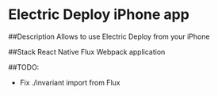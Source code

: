 # Electric Deploy iPhone app

##Description
Allows to use Electric Deploy from your iPhone

##Stack
React Native Flux Webpack application

##TODO:
- Fix ./invariant import from Flux
